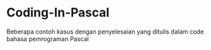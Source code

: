 # Coding-In-Pascal
Beberapa contoh kasus dengan penyelesaian yang ditulis dalam code bahasa pemrograman Pascal
